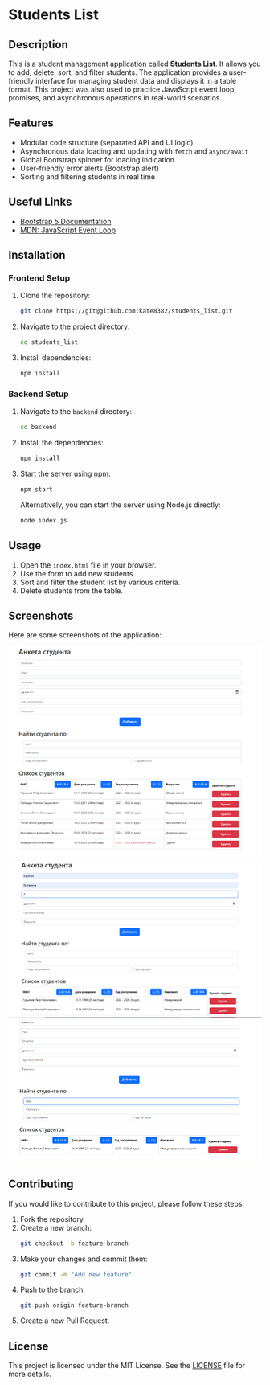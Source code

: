 # Students List

## Description
This is a student management application called **Students List**. It allows you to add, delete, sort, and filter students. The application provides a user-friendly interface for managing student data and displays it in a table format. This project was also used to practice JavaScript event loop, promises, and asynchronous operations in real-world scenarios.

## Features

- Modular code structure (separated API and UI logic)
- Asynchronous data loading and updating with `fetch` and `async/await`
- Global Bootstrap spinner for loading indication
- User-friendly error alerts (Bootstrap alert)
- Sorting and filtering students in real time

## Useful Links

- [Bootstrap 5 Documentation](https://getbootstrap.com/docs/5.3/getting-started/introduction/)
- [MDN: JavaScript Event Loop](https://developer.mozilla.org/en-US/docs/Web/JavaScript/EventLoop)

## Installation

### Frontend Setup
1. Clone the repository:
   ```sh
   git clone https://git@github.com:kate8382/students_list.git
   ```
2. Navigate to the project directory:
   ```sh
   cd students_list
   ```
3. Install dependencies:
   ```sh
   npm install
   ```

### Backend Setup
1. Navigate to the `backend` directory:
   ```sh
   cd backend
   ```
2. Install the dependencies:
   ```sh
   npm install
   ```
3. Start the server using npm:
   ```sh
   npm start
   ```
   Alternatively, you can start the server using Node.js directly:
   ```sh
   node index.js
   ```

## Usage
1. Open the `index.html` file in your browser.
2. Use the form to add new students.
3. Sort and filter the student list by various criteria.
4. Delete students from the table.

## Screenshots
Here are some screenshots of the application:

![Screenshot 1](screenshots/image1.png)
![Screenshot 2](screenshots/image2.png)
![Screenshot 3](screenshots/image3.png)

## Contributing
If you would like to contribute to this project, please follow these steps:
1. Fork the repository.
2. Create a new branch:
   ```sh
   git checkout -b feature-branch
   ```
3. Make your changes and commit them:
   ```sh
   git commit -m "Add new feature"
   ```
4. Push to the branch:
   ```sh
   git push origin feature-branch
   ```
5. Create a new Pull Request.

## License
This project is licensed under the MIT License. See the [LICENSE](LICENSE) file for more details.
